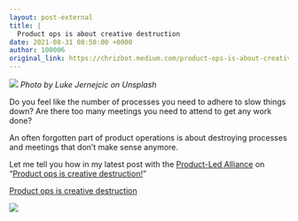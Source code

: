 ```yaml
---
layout: post-external
title: |
  Product ops is about creative destruction
date: 2021-08-31 08:50:00 +0000
author: 100006
original_link: https://chrizbot.medium.com/product-ops-is-about-creative-destruction-ea967d0e84d2?source=rss-ba6349c9c628------2
---
```

![](https://cdn-images-1.medium.com/max/1024/1*vfmOMOn_xj16KRnNg-SnlQ.jpeg)
_Photo by Luke Jernejcic on Unsplash_

Do you feel like the number of processes you need to adhere to slow things down? Are there too many meetings you need to attend to get any work done?

An often forgotten part of product operations is about destroying processes and meetings that don’t make sense anymore.

Let me tell you how in my latest post with the [Product-Led Alliance](https://productledalliance.com/tag/product-operations/) on “[Product ops is creative destruction!](https://productledalliance.com/product-ops-is-creative-destruction/)”

[Product ops is creative destruction](https://productledalliance.com/product-ops-is-creative-destruction/)

 ![](https://medium.com/_/stat?event=post.clientViewed&referrerSource=full_rss&postId=ea967d0e84d2)
